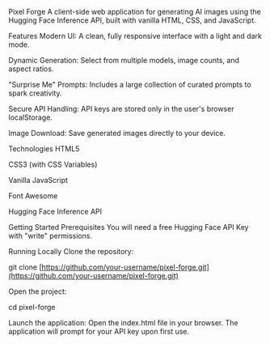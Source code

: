 Pixel Forge
A client-side web application for generating AI images using the Hugging Face Inference API, built with vanilla HTML, CSS, and JavaScript.

Features
Modern UI: A clean, fully responsive interface with a light and dark mode.

Dynamic Generation: Select from multiple models, image counts, and aspect ratios.

"Surprise Me" Prompts: Includes a large collection of curated prompts to spark creativity.

Secure API Handling: API keys are stored only in the user's browser localStorage.

Image Download: Save generated images directly to your device.

Technologies
HTML5

CSS3 (with CSS Variables)

Vanilla JavaScript

Font Awesome

Hugging Face Inference API

Getting Started
Prerequisites
You will need a free Hugging Face API Key with "write" permissions.

Running Locally
Clone the repository:

git clone [https://github.com/your-username/pixel-forge.git](https://github.com/your-username/pixel-forge.git)

Open the project:

cd pixel-forge

Launch the application:
Open the index.html file in your browser. The application will prompt for your API key upon first use.

